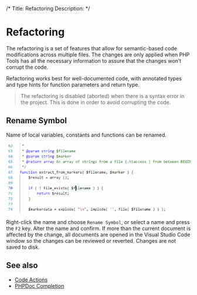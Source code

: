 /*
Title: Refactoring
Description: 
*/

# Refactoring

The refactoring is a set of features that allow for semantic-based code modifications across multiple files. The changes are only applied when PHP Tools has all the necessary information to assure that the changes won’t corrupt the code.

Refactoring works best for well-documented code, with annotated types and type hints for function parameters and return type.

> The refactoring is disabled (aborted) when there is a syntax error in the project. This is done in order to avoid corrupting the code.

## Rename Symbol

Name of local variables, constants and functions can be renamed.

![PHP variable rename](../imgs/rename-variable.gif)

Right-click the name and choose `Rename Symbol`, or select a name and press the `F2` key. Alter the name and confirm. If more than the current document is affected by the change, all documents are opened in the Visual Studio Code window so the changes can be reviewed or reverted. Changes are not saved to disk.

## See also

- [Code Actions](code-actions)
- [PHPDoc Completion](phpdoc)
